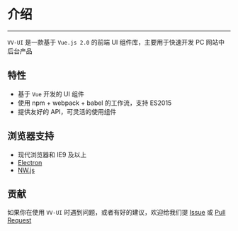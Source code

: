 # 介绍
<!-- {.md} -->

----
<!-- {.md} -->

`VV-UI` 是一款基于 `Vue.js 2.0` 的前端 UI 组件库，主要用于快速开发 PC 网站中后台产品

## 特性
<!-- {.md} -->

- 基于 `Vue` 开发的 UI 组件
- 使用 npm + webpack + babel 的工作流，支持 ES2015
- 提供友好的 API，可灵活的使用组件

## 浏览器支持
<!-- {.md} -->

- 现代浏览器和 IE9 及以上
- [Electron](http://electron.atom.io/)
- [NW.js](http://nwjs.io)


## 贡献
<!-- {.md} -->

如果你在使用 `VV-UI` 时遇到问题，或者有好的建议，欢迎给我们提 [Issue](https://github.com/VV-UI/VV-UI/issues) 或 [Pull Request](https://github.com/VV-UI/VV-UI/pulls)
